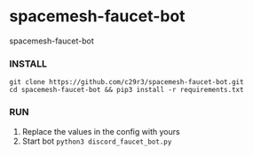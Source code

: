 # spacemesh-faucet-bot
spacemesh-faucet-bot

### INSTALL
`git clone https://github.com/c29r3/spacemesh-faucet-bot.git`  
`cd spacemesh-faucet-bot && pip3 install -r requirements.txt`

### RUN
1. Replace the values in the config with yours  
2. Start bot
`python3 discord_faucet_bot.py`
